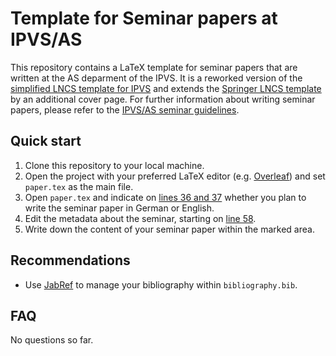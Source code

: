 # Template for Seminar papers at IPVS/AS
This repository contains a LaTeX template for seminar papers that are written at the AS deparment of the IPVS. It is a reworked version of the [simplified LNCS template for IPVS](https://github.com/latextemplates/LNCS/tree/lncs_as) and extends the [Springer LNCS template](https://www.springer.com/gp/computer-science/lncs) by an additional cover page.
For further information about writing seminar papers, please refer to the [IPVS/AS seminar guidelines](https://www.ipvs.uni-stuttgart.de/de/abteilungen/as/lehre/Seminarrichtlinien/).

## Quick start
1. Clone this repository to your local machine.
2. Open the project with your preferred LaTeX editor (e.g. [Overleaf](https://www.overleaf.com)) and set `paper.tex` as the main file.
3. Open `paper.tex` and indicate on [lines 36 and 37](https://github.com/IPVS-AS/SeminarTemplate/blob/cdea9423640b10a030dd3e4fe21f0b36c890dfc8/paper.tex#L36) whether you plan to write the seminar paper in German or English.
4. Edit the metadata about the seminar, starting on [line 58](https://github.com/IPVS-AS/SeminarTemplate/blob/cdea9423640b10a030dd3e4fe21f0b36c890dfc8/paper.tex#L58).
5. Write down the content of your seminar paper within the marked area.

## Recommendations
- Use [JabRef](https://www.jabref.org) to manage your bibliography within `bibliography.bib`. 

## FAQ
No questions so far.
